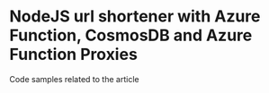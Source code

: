 # NodeJS url shortener with Azure Function, CosmosDB and Azure Function Proxies

Code samples related to the article
